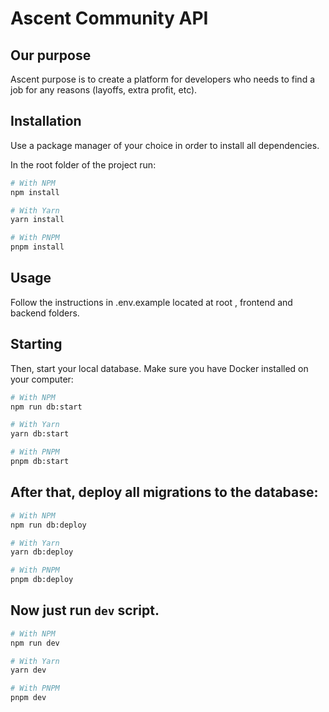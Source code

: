 # Ascent Community API

## Our purpose

Ascent purpose is to create a platform for developers who needs to find a job for any reasons (layoffs, extra profit, etc).

## Installation

Use a package manager of your choice in order to install all dependencies.

In the root folder of the project run:

```bash
# With NPM
npm install

# With Yarn
yarn install

# With PNPM
pnpm install
```

## Usage

Follow the instructions in .env.example located at root , frontend and backend folders.

## Starting

Then, start your local database. Make sure you have Docker installed on your computer:

```bash
# With NPM
npm run db:start

# With Yarn
yarn db:start

# With PNPM
pnpm db:start
```

## After that, deploy all migrations to the database:

```bash
# With NPM
npm run db:deploy

# With Yarn
yarn db:deploy

# With PNPM
pnpm db:deploy
```

<!-- You can also populate the db using seed command:

```bash
# With NPM
npm run db:seed

# With Yarn
yarn db:seed

# With PNPM
pnpm db:seed
``` -->

## Now just run `dev` script.

```bash
# With NPM
npm run dev

# With Yarn
yarn dev

# With PNPM
pnpm dev
```
